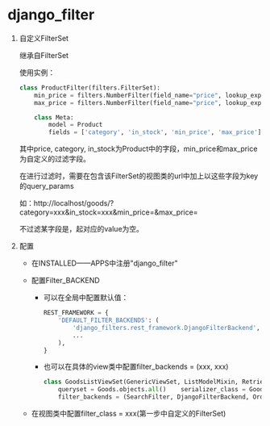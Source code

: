 # django_filter

1. 自定义FilterSet

   继承自FilterSet

   使用实例：

   ```python
   class ProductFilter(filters.FilterSet):
       min_price = filters.NumberFilter(field_name="price", lookup_expr='gte')
       max_price = filters.NumberFilter(field_name="price", lookup_expr='lte')
   
       class Meta:
           model = Product
           fields = ['category', 'in_stock', 'min_price', 'max_price']
   ```

   其中price, category, in_stock为Product中的字段，min_price和max_price为自定义的过滤字段。

   在进行过滤时，需要在包含该FilterSet的视图类的url中加上以这些字段为key的query_params

   如：http://localhost/goods/?category=xxx&in_stock=xxx&min_price=&max_price=

   不过滤某字段是，起对应的value为空。



2. 配置

   - 在INSTALLED——APPS中注册"django_filter"

   - 配置Filter_BACKEND

     - 可以在全局中配置默认值：

       ```python
       REST_FRAMEWORK = {
           'DEFAULT_FILTER_BACKENDS': (
               'django_filters.rest_framework.DjangoFilterBackend',
               ...
           ),
       }
       ```

     - 也可以在具体的view类中配置filter_backends = (xxx, xxx)

       ```python
       class GoodsListViewSet(GenericViewSet, ListModelMixin, RetrieveModelMixin):   
           queryset = Goods.objects.all()    serializer_class = GoodsSerializer    
           filter_backends = (SearchFilter, DjangoFilterBackend, OrderingFilter)
       ```

   - 在视图类中配置filter_class = xxx(第一步中自定义的FilterSet)
